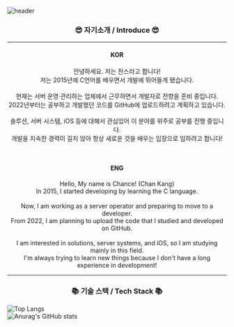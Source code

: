 ![header](https://capsule-render.vercel.app/api?type=Waving&section=header&height=300&text=Hello&&fontAlign=50&color=gradient&fontSize=100&fontColor=ffffff&desc=It's%20Chance%20GitHub)

<h3 align="center">😎 자기소개 / Introduce 😎</h3>
<hr>
<h4 align="center">KOR</h4>
<p align="center">
    안녕하세요. 저는 찬스라고 합니다!</br>
    저는 2015년에 C언어를 배우면서 개발에 뛰어들게 됐습니다.</br>
    </br>
    현재는 서버 운영·관리하는 업체에서 근무하면서 개발자로 전향을 준비 중입니다.<br>
    2022년부터는 공부하고 개발했던 코드를 GitHub에 업로드하려고 계획하고 있습니다.</br>
    </br>
    솔루션, 서버 시스템, iOS 등에 대해서 관심있어 이 분야를 위주로 공부를 진행 중입니다.</br>
    개발을 지속한 경력이 길지 않아 항상 새로운 것을 배우는 입장으로 임하려고 합니다!
</p>
</br>
<h4 align="center">ENG</h4>
<p align="center">
    Hello, My name is Chance! (Chan Kang)</br>
    In 2015, I started developing by learning the C language.</br>
    </br>
    Now, I am working as a server operator and preparing to move to a developer.<br>
    From 2022, I am planning to upload the code that I studied and developed on GitHub.</br>
    </br>
    I am interested in solutions, server systems, and iOS, so I am studying mainly in this field.</br>
    I'm always trying to learn new things because I don't have a long experience in development!
</p>
<hr>

<h3 align="center">📚 기술 스택 / Tech Stack 📚</h3>
<p align="center">
    
</p>

![Top Langs](https://github-readme-stats.vercel.app/api/top-langs/?username=ahs0432&langs_count=8)
<br>
![Anurag's GitHub stats](https://github-readme-stats.vercel.app/api?username=ahs0432&hide=contribs,prs&theme=vision-friendly-dark)
